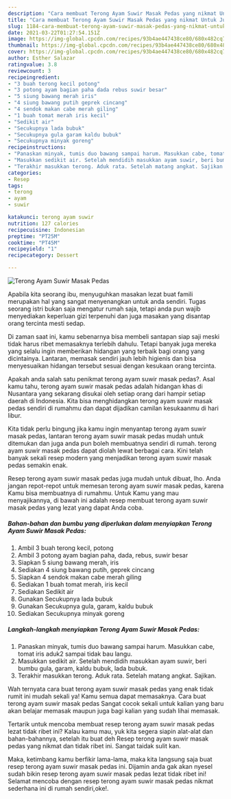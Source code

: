 ```yaml
---
description: "Cara membuat Terong Ayam Suwir Masak Pedas yang nikmat Untuk Jualan"
title: "Cara membuat Terong Ayam Suwir Masak Pedas yang nikmat Untuk Jualan"
slug: 1184-cara-membuat-terong-ayam-suwir-masak-pedas-yang-nikmat-untuk-jualan
date: 2021-03-22T01:27:54.151Z
image: https://img-global.cpcdn.com/recipes/93b4ae447438ce80/680x482cq70/terong-ayam-suwir-masak-pedas-foto-resep-utama.jpg
thumbnail: https://img-global.cpcdn.com/recipes/93b4ae447438ce80/680x482cq70/terong-ayam-suwir-masak-pedas-foto-resep-utama.jpg
cover: https://img-global.cpcdn.com/recipes/93b4ae447438ce80/680x482cq70/terong-ayam-suwir-masak-pedas-foto-resep-utama.jpg
author: Esther Salazar
ratingvalue: 3.8
reviewcount: 3
recipeingredient:
- "3 buah terong kecil potong"
- "3 potong ayam bagian paha dada rebus suwir besar"
- "5 siung bawang merah iris"
- "4 siung bawang putih geprek cincang"
- "4 sendok makan cabe merah giling"
- "1 buah tomat merah iris kecil"
- "Sedikit air"
- "Secukupnya lada bubuk"
- "Secukupnya gula garam kaldu bubuk"
- "Secukupnya minyak goreng"
recipeinstructions:
- "Panaskan minyak, tumis duo bawang sampai harum. Masukkan cabe, tomat iris aduk2 sampai tidak bau langu."
- "Masukkan sedikit air. Setelah mendidih masukkan ayam suwir, beri bumbu gula, garam, kaldu bubuk, lada bubuk."
- "Terakhir masukkan terong. Aduk rata. Setelah matang angkat. Sajikan."
categories:
- Resep
tags:
- terong
- ayam
- suwir

katakunci: terong ayam suwir 
nutrition: 127 calories
recipecuisine: Indonesian
preptime: "PT25M"
cooktime: "PT45M"
recipeyield: "1"
recipecategory: Dessert

---
```



![Terong Ayam Suwir Masak Pedas](https://img-global.cpcdn.com/recipes/93b4ae447438ce80/680x482cq70/terong-ayam-suwir-masak-pedas-foto-resep-utama.jpg)

Apabila kita seorang ibu, menyuguhkan masakan lezat buat famili merupakan hal yang sangat menyenangkan untuk anda sendiri. Tugas seorang istri bukan saja mengatur rumah saja, tetapi anda pun wajib menyediakan keperluan gizi terpenuhi dan juga masakan yang disantap orang tercinta mesti sedap.

Di zaman  saat ini, kamu sebenarnya bisa membeli santapan siap saji meski tidak harus ribet memasaknya terlebih dahulu. Tetapi banyak juga mereka yang selalu ingin memberikan hidangan yang terbaik bagi orang yang dicintainya. Lantaran, memasak sendiri jauh lebih higienis dan bisa menyesuaikan hidangan tersebut sesuai dengan kesukaan orang tercinta. 



Apakah anda salah satu penikmat terong ayam suwir masak pedas?. Asal kamu tahu, terong ayam suwir masak pedas adalah hidangan khas di Nusantara yang sekarang disukai oleh setiap orang dari hampir setiap daerah di Indonesia. Kita bisa menghidangkan terong ayam suwir masak pedas sendiri di rumahmu dan dapat dijadikan camilan kesukaanmu di hari libur.

Kita tidak perlu bingung jika kamu ingin menyantap terong ayam suwir masak pedas, lantaran terong ayam suwir masak pedas mudah untuk ditemukan dan juga anda pun boleh membuatnya sendiri di rumah. terong ayam suwir masak pedas dapat diolah lewat berbagai cara. Kini telah banyak sekali resep modern yang menjadikan terong ayam suwir masak pedas semakin enak.

Resep terong ayam suwir masak pedas juga mudah untuk dibuat, lho. Anda jangan repot-repot untuk memesan terong ayam suwir masak pedas, karena Kamu bisa membuatnya di rumahmu. Untuk Kamu yang mau menyajikannya, di bawah ini adalah resep membuat terong ayam suwir masak pedas yang lezat yang dapat Anda coba.

<!--inarticleads1-->

##### Bahan-bahan dan bumbu yang diperlukan dalam menyiapkan Terong Ayam Suwir Masak Pedas:

1. Ambil 3 buah terong kecil, potong
1. Ambil 3 potong ayam bagian paha, dada, rebus, suwir besar
1. Siapkan 5 siung bawang merah, iris
1. Sediakan 4 siung bawang putih, geprek cincang
1. Siapkan 4 sendok makan cabe merah giling
1. Sediakan 1 buah tomat merah, iris kecil
1. Sediakan Sedikit air
1. Gunakan Secukupnya lada bubuk
1. Gunakan Secukupnya gula, garam, kaldu bubuk
1. Sediakan Secukupnya minyak goreng




<!--inarticleads2-->

##### Langkah-langkah menyiapkan Terong Ayam Suwir Masak Pedas:

1. Panaskan minyak, tumis duo bawang sampai harum. Masukkan cabe, tomat iris aduk2 sampai tidak bau langu.
1. Masukkan sedikit air. Setelah mendidih masukkan ayam suwir, beri bumbu gula, garam, kaldu bubuk, lada bubuk.
1. Terakhir masukkan terong. Aduk rata. Setelah matang angkat. Sajikan.




Wah ternyata cara buat terong ayam suwir masak pedas yang enak tidak rumit ini mudah sekali ya! Kamu semua dapat memasaknya. Cara buat terong ayam suwir masak pedas Sangat cocok sekali untuk kalian yang baru akan belajar memasak maupun juga bagi kalian yang sudah lihai memasak.

Tertarik untuk mencoba membuat resep terong ayam suwir masak pedas lezat tidak ribet ini? Kalau kamu mau, yuk kita segera siapin alat-alat dan bahan-bahannya, setelah itu buat deh Resep terong ayam suwir masak pedas yang nikmat dan tidak ribet ini. Sangat taidak sulit kan. 

Maka, ketimbang kamu berfikir lama-lama, maka kita langsung saja buat resep terong ayam suwir masak pedas ini. Dijamin anda gak akan nyesel sudah bikin resep terong ayam suwir masak pedas lezat tidak ribet ini! Selamat mencoba dengan resep terong ayam suwir masak pedas nikmat sederhana ini di rumah sendiri,oke!.

